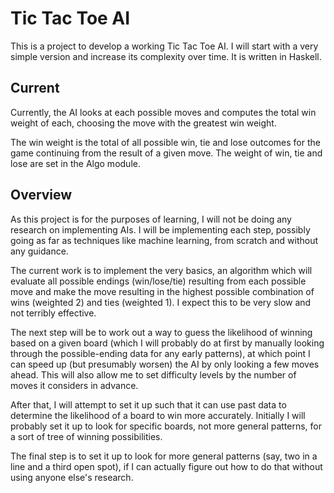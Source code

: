 # Tic Tac Toe AI
This is a project to develop a working Tic Tac Toe AI.  I will start with a very simple version and increase its complexity over time.  It is written in Haskell.

## Current
Currently, the AI looks at each possible moves and computes the total win weight of each, choosing the move with the greatest win weight.

The win weight is the total of all possible win, tie and lose outcomes for the game continuing from the result of a given move.  The weight of win, tie and lose are set in the Algo module.

## Overview

As this project is for the purposes of learning, I will not be doing any research on implementing AIs.  I will be implementing each step, possibly going as far as techniques like machine learning, from scratch and without any guidance.

The current work is to implement the very basics, an algorithm which will evaluate all possible endings (win/lose/tie) resulting from each possible move and make the move resulting in the highest possible combination of wins (weighted 2) and ties (weighted 1).  I expect this to be very slow and not terribly effective.

The next step will be to work out a way to guess the likelihood of winning based on a given board (which I will probably do at first by manually looking through the possible-ending data for any early patterns), at which point I can speed up (but presumably worsen) the AI by only looking a few moves ahead.  This will also allow me to set difficulty levels by the number of moves it considers in advance.

After that, I will attempt to set it up such that it can use past data to determine the likelihood of a board to win more accurately.  Initially I will probably set it up to look for specific boards, not more general patterns, for a sort of tree of winning possibilities.

The final step is to set it up to look for more general patterns (say, two in a line and a third open spot), if I can actually figure out how to do that without using anyone else's research.
